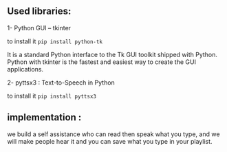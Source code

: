 ## Used libraries: 

 1- Python GUI – tkinter 

 to install it `pip install python-tk`

 It is a standard Python interface to the Tk GUI toolkit shipped with Python. Python with tkinter is the fastest and easiest way to create the GUI applications.

2- pyttsx3 : 
Text-to-Speech in Python 

to install it  `pip install pyttsx3`

## implementation  :
we build a self assistance who can read then speak what you type,  and we will make people hear it and you can save what you type in your playlist. 


